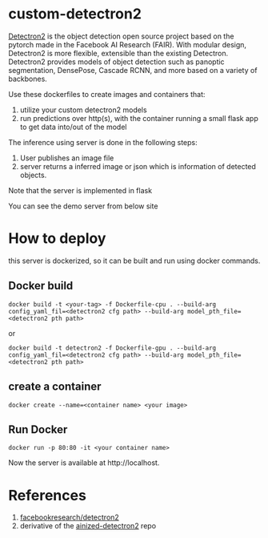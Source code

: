 # custom-detectron2

[Detectron2](https://github.com/facebookresearch/detectron2) is the object detection open source project based on the pytorch made in the Facebook AI Research (FAIR). With modular design, Detectron2 is more flexible, extensible than the existing Detectron. Detectron2 provides models of object detection such as panoptic segmentation, DensePose, Cascade RCNN, and more based on a variety of backbones.

Use these dockerfiles to create images and containers that:
1) utilize your custom detectron2 models
2) run predictions over http(s), with the container running a small flask app to get data into/out of the model

The inference using server is done in the following steps:
1. User publishes an image file
2. server returns a inferred image or json which is information of detected objects.

Note that the server is implemented in flask

You can see the demo server from below site

# How to deploy

this server is dockerized, so it can be built and run using docker commands.

## Docker build

```
docker build -t <your-tag> -f Dockerfile-cpu . --build-arg config_yaml_fil=<detectron2 cfg path> --build-arg model_pth_file=<detectron2 pth path>
```
or
```
docker build -t detectron2 -f Dockerfile-gpu . --build-arg config_yaml_fil=<detectron2 cfg path> --build-arg model_pth_file=<detectron2 pth path>
```

## create a container
```
docker create --name=<container name> <your image>
```

## Run Docker

```
docker run -p 80:80 -it <your container name>
```

Now the server is available at http://localhost.



# References
1. [facebookresearch/detectron2](https://github.com/facebookresearch/detectron2)
2. derivative of the [ainized-detectron2](https://github.com/gkswjdzz/ainized-detectron2) repo
